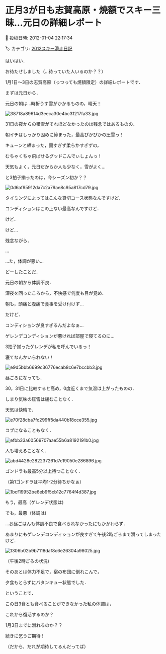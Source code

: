 # 正月3が日も志賀高原・焼額でスキー三昧…元日の詳細レポート

📅 投稿日時: 2012-01-04 22:17:34

🏷️ カテゴリ: [2012スキー滑走日記](cca3a0e9524e0203150f790b1fc3c71ad.md)

はいはい．


お待たせしました（…待っていた人いるのか？？）


1月1日～3日の志賀高原（っつっても焼額限定）の詳細レポートです．


まずは元日から．





元日の朝は…時折うす雲がかかるものの，晴天！




![38718a89614d3eeca30e4bc31217fa33.jpg](images/38718a89614d3eeca30e4bc31217fa33.jpg)




31日の夜からの積雪がそれほどなかったのは残念ではあるものの．


朝イチはしっかり固めに締まった，最高ぴかぴかの圧雪っ！


キューンと締まった，固すぎず柔らかすぎずの，


むちゃくちゃ飛ばせるグッドこんでぃしょんっ！


天気もよく，元日だからか人も少なく，雪がよく…


と3拍子揃ったのは，今シーズン初か？？




![0d6af95912da7c2a79ae8c95a817cd79.jpg](images/0d6af95912da7c2a79ae8c95a817cd79.jpg)




タイミングによってはこんな貸切コース状態なんですけど．





コンディションはこの上ない最高なんですけど．


けど．


けど…


残念ながら．


…


…た，体調が悪い…


どーしたことだ．


元日の朝から体調不良．


深夜を回ったころから，不快感で何度も目が覚め．


朝も，頭痛と腹痛で食事を受け付けず…





だけど．


コンディションが良すぎるんだよなぁ…


ゲレンデコンディションが悪ければ部屋で寝てるのに…


3拍子揃ったゲレンデが私を呼んでいるっ！


寝てなんかいられない！




![e9d5bbb6699c36776ecab8c6e7bccbb3.jpg](images/e9d5bbb6699c36776ecab8c6e7bccbb3.jpg)







昼ごろになっても．


30，31日に比較すると高め，0度近くまで気温は上がったものの．


しまり気味の圧雪は緩むことなく．


天気は快晴で．




![e70f28cba7fc299ff5da440b18cce355.jpg](images/e70f28cba7fc299ff5da440b18cce355.jpg)




コブになることもなく．




![efbb33a60569707aae55b6a8192191b0.jpg](images/efbb33a60569707aae55b6a8192191b0.jpg)




人も増えることなく．




![abd4428e282237261d7c19050e286896.jpg](images/abd4428e282237261d7c19050e286896.jpg)




ゴンドラも最高5分以上待つことなく．


（第1ゴンドラは平均1-2分待ちかなぁ）




![1bcf19952be6eb9f5cb12c7764f4d387.jpg](images/1bcf19952be6eb9f5cb12c7764f4d387.jpg)




もう，最高（ゲレンデ状態は)


でも，最悪（体調は)





…お昼ごはんも体調不良で食べられなかったにもかかわらず．


あまりにもゲレンデコンディションが良すぎて午後2時ごろまで滑ってしまったけど．




![1306b02b9b7118daf8c6e26304a98025.jpg](images/1306b02b9b7118daf8c6e26304a98025.jpg)




（午後2時ごろの状況)


そのあとは体力不足で，宿の布団に倒れこんで，


夕食もとらずにバタンキュー状態でした．





ということで．


この日3食とも食べることができなかった私の体調は，


これから復活するのか？


1月3日までに滑れるのか？？





続きに乞うご期待！


（だから，だれが期待してるんだってば）
